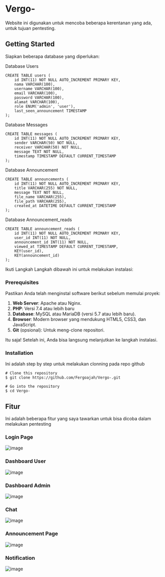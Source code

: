 # Vergo-

Website ini digunakan untuk mencoba beberapa kerentanan yang ada, untuk tujuan pentesting.
## Getting Started
Siapkan beberapa database yang diperlukan:

Database Users
```
CREATE TABLE users (
    id INT(11) NOT NULL AUTO_INCREMENT PRIMARY KEY,
    nama VARCHAR(100),
    username VARCHAR(100),
    email VARCHAR(100),
    password VARCHAR(100),
    alamat VARCHAR(100),
    role ENUM('admin', 'user'),
    last_seen_announcement TIMESTAMP
);
```

Database Messages
```
CREATE TABLE messages (
    id INT(11) NOT NULL AUTO_INCREMENT PRIMARY KEY,
    sender VARCHAR(50) NOT NULL,
    receiver VARCHAR(50) NOT NULL,
    message TEXT NOT NULL,
    timestamp TIMESTAMP DEFAULT CURRENT_TIMESTAMP
);
```

Database Announcement
```
CREATE TABLE announcements (
    id INT(11) NOT NULL AUTO_INCREMENT PRIMARY KEY,
    title VARCHAR(255) NOT NULL,
    message TEXT NOT NULL,
    file_name VARCHAR(255),
    file_path VARCHAR(255),
    created_at DATETIME DEFAULT CURRENT_TIMESTAMP
);
```

Database Announcement_reads
```
CREATE TABLE announcement_reads (
    id INT(11) NOT NULL AUTO_INCREMENT PRIMARY KEY,
    user_id INT(11) NOT NULL,
    announcement_id INT(11) NOT NULL,
    viewed_at TIMESTAMP DEFAULT CURRENT_TIMESTAMP,
    KEY(user_id),
    KEY(announcement_id)
);
```


Ikuti Langkah Langkah dibawah ini untuk melakukan instalasi:

### Prerequisites

Pastikan Anda telah menginstal software berikut sebelum memulai proyek:

1. **Web Server**: Apache atau Nginx.  
2. **PHP**: Versi 7.4 atau lebih baru
3. **Database**: MySQL atau MariaDB (versi 5.7 atau lebih baru).  
4. **Browser**: Modern browser yang mendukung HTML5, CSS3, dan JavaScript.  
5. **Git** (opsional): Untuk meng-clone repositori.  

Itu saja! Setelah ini, Anda bisa langsung melanjutkan ke langkah instalasi.


### Installation

Ini adalah step by step untuk melakukan clonning pada repo github

```
# Clone this repository
$ git clone https://github.com/Fergoajah/Vergo-.git

# Go into the repository
$ cd Vergo-
```

## Fitur
Ini adalah beberapa fitur yang saya tawarkan untuk bisa dicoba dalam melakukan pentesting

### Login Page
![image](https://github.com/user-attachments/assets/7b5cfb93-668b-4682-a852-c619ba64f8e0)

### Dashboard User
![image](https://github.com/user-attachments/assets/0073e92a-8361-4e7c-8d71-b99878404297)

### Dashboard Admin
![image](https://github.com/user-attachments/assets/f45da4ad-76ab-4703-86e6-f70cae37b352)

### Chat
![image](https://github.com/user-attachments/assets/cae40d41-06a5-4f47-931c-3a7fd9a4f8e3)

### Announcement Page
![image](https://github.com/user-attachments/assets/2caa9535-6b01-4b1c-a127-a4e98ffb68f9)

### Notification
![image](https://github.com/user-attachments/assets/4f9d7342-1b3d-4388-b87d-0f9cc3408d62)





